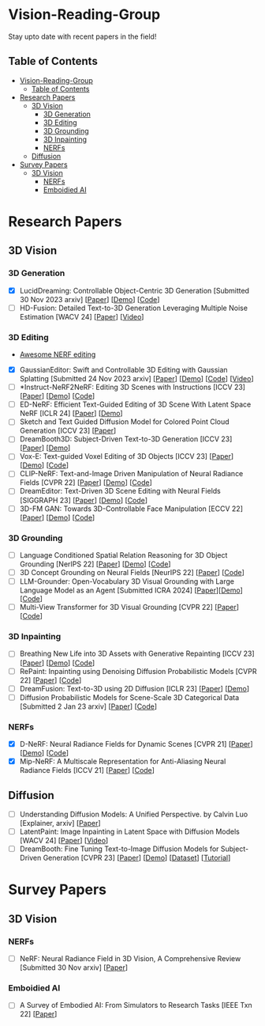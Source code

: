 
# Vision-Reading-Group
Stay upto date with recent papers in the field!

## Table of Contents
- [Vision-Reading-Group](#vision-reading-group)
  - [Table of Contents](#table-of-contents)
- [Research Papers](#research-papers)
  - [3D Vision](#3d-vision)
    - [3D Generation](#3d-generation)
    - [3D Editing](#3d-editing)
    - [3D Grounding](#3d-grounding)
    - [3D Inpainting](#3d-inpainting)
    - [NERFs](#nerfs)
  - [Diffusion](#diffusion)
- [Survey Papers](#survey-papers)
  - [3D Vision](#3d-vision-1)
    - [NERFs](#nerfs-1)
    - [Emboidied AI](#emboidied-ai)

# Research Papers
## 3D Vision
### 3D Generation
- [x] LucidDreaming: Controllable Object-Centric 3D Generation [Submitted 30 Nov 2023 arxiv] [[Paper](https://arxiv.org/abs/2312.00588)] [[Demo](https://www.zhaoningwang.com/LucidDreaming/)] [[Code](https://github.com/EricWang12/LucidDreaming/tree/main)]
- [ ] HD-Fusion: Detailed Text-to-3D Generation Leveraging Multiple Noise Estimation [WACV 24] [[Paper](https://arxiv.org/abs/2307.16183)] [[Video](https://www.youtube.com/watch?v=3uPFCCaTIcQ)]
### 3D Editing
- [Awesome NERF editing](https://github.com/EricLee0224/awesome-nerf-editing)
- [x] GaussianEditor: Swift and Controllable 3D Editing with Gaussian Splatting [Submitted 24 Nov 2023 arxiv] [[Paper](https://arxiv.org/abs/2311.14521)] [[Demo](https://buaacyw.github.io/gaussian-editor/)] [[Code](https://github.com/buaacyw/GaussianEditor)] [[Video](https://www.youtube.com/watch?v=TdZIICSFqsU)]
- [ ] *Instruct-NeRF2NeRF: Editing 3D Scenes with Instructions [ICCV 23] [[Paper](https://arxiv.org/abs/2303.12789)] [[Demo](https://instruct-nerf2nerf.github.io/)] [[Code](https://github.com/ayaanzhaque/instruct-nerf2nerf)]
- [ ] ED-NeRF: Efficient Text-Guided Editing of 3D Scene With Latent Space NeRF [ICLR 24] [[Paper](https://arxiv.org/abs/2310.02712)] [[Demo](https://ed-nerf.github.io/)] 
- [ ] Sketch and Text Guided Diffusion Model for Colored Point Cloud Generation [ICCV 23] [[Paper](https://arxiv.org/abs/2308.02874)]
- [ ] DreamBooth3D: Subject-Driven Text-to-3D Generation [ICCV 23] [[Paper](https://arxiv.org/abs/2303.13508)] [[Demo](https://dreambooth3d.github.io/)] 
- [ ] Vox-E: Text-guided Voxel Editing of 3D Objects [ICCV 23] [[Paper](https://arxiv.org/abs/2303.12048)] [[Demo](https://tau-vailab.github.io/Vox-E/)] [[Code](https://github.com/TAU-VAILab/Vox-E)]
- [ ] CLIP-NeRF: Text-and-Image Driven Manipulation of Neural Radiance Fields [CVPR 22] [[Paper](https://arxiv.org/abs/2112.05139)] [[Demo](https://cassiepython.github.io/clipnerf/)] [[Code](https://github.com/cassiePython/CLIPNeRF)]
- [ ] DreamEditor: Text-Driven 3D Scene Editing with Neural Fields [SIGGRAPH 23] [[Paper](https://arxiv.org/abs/2306.13455)] [[Demo](https://www.sysu-hcp.net/projects/cv/111.html)] [[Code](https://github.com/zjy526223908/DreamEditor)] 
- [ ] 3D-FM GAN: Towards 3D-Controllable Face Manipulation [ECCV 22] [[Paper](https://arxiv.org/abs/2208.11257)] [[Demo](https://lychenyoko.github.io/3D-FM-GAN-Webpage/)] [[Code](https://github.com/adobe/3D-FM-GAN)]
### 3D Grounding
- [ ] Language Conditioned Spatial Relation Reasoning for 3D Object Grounding [NerIPS 22] [[Paper](https://arxiv.org/abs/2211.09646)] [[Demo](https://cshizhe.github.io/projects/vil3dref.html)] [[Code](https://github.com/cshizhe/vil3dref)]
- [ ] 3D Concept Grounding on Neural Fields [NeurIPS 22] [[Paper](https://arxiv.org/abs/2207.06403)] [[Code](https://github.com/evelinehong/3D-Concept-Grounding)]
- [ ] LLM-Grounder: Open-Vocabulary 3D Visual Grounding with Large Language Model as an Agent [Submitted ICRA 2024] [[Paper](https://arxiv.org/abs/2309.12311)][[Demo](https://chat-with-nerf.github.io/)] [[Code](https://github.com/sled-group/chat-with-nerf)]
- [ ] Multi-View Transformer for 3D Visual Grounding [CVPR 22] [[Paper](https://arxiv.org/abs/2204.02174)] [[Code](https://github.com/sega-hsj/MVT-3DVG)]
### 3D Inpainting
- [ ] Breathing New Life into 3D Assets with Generative Repainting [ICCV 23] [[Paper](https://arxiv.org/abs/2309.08523)] [[Demo](https://www.obukhov.ai/repainting_3d_assets)] [[Code](https://github.com/kongdai123/repainting_3d_assets)]
- [ ] RePaint: Inpainting using Denoising Diffusion Probabilistic Models [CVPR 22] [[Paper](https://arxiv.org/abs/2201.09865)] [[Code](https://github.com/andreas128/RePaint)]
- [ ] DreamFusion: Text-to-3D using 2D Diffusion [ICLR 23] [[Paper](https://arxiv.org/abs/2209.14988)] [[Demo](https://dreamfusion3d.github.io/)]
- [ ] Diffusion Probabilistic Models for Scene-Scale 3D Categorical Data [Submitted 2 Jan 23 arxiv] [[Paper](https://arxiv.org/abs/2301.00527)] [[Code](https://github.com/zoomin-lee/scene-scale-diffusion)]
### NERFs
- [x] D-NeRF: Neural Radiance Fields for Dynamic Scenes [CVPR 21] [[Paper](https://arxiv.org/abs/2011.13961)] [[Demo](https://www.albertpumarola.com/research/D-NeRF/index.html)] [[Code](https://github.com/albertpumarola/D-NeRF)]
- [x] Mip-NeRF: A Multiscale Representation for Anti-Aliasing Neural Radiance Fields [ICCV 21] [[Paper](https://arxiv.org/abs/2103.13415)] [[Code](https://github.com/google/mipnerf)]

## Diffusion
- [ ] Understanding Diffusion Models: A Unified Perspective. by Calvin Luo [Explainer, arxiv] [[Paper](https://arxiv.org/abs/2208.11970)]
- [ ] LatentPaint: Image Inpainting in Latent Space with Diffusion Models [WACV 24] [[Paper](https://openaccess.thecvf.com/content/WACV2024/papers/Corneanu_LatentPaint_Image_Inpainting_in_Latent_Space_With_Diffusion_Models_WACV_2024_paper.pdf)] [[Video](https://www.youtube.com/watch?v=mhHc34O2H4o)]
- [ ] DreamBooth: Fine Tuning Text-to-Image Diffusion Models for Subject-Driven Generation [CVPR 23] [[Paper](https://arxiv.org/abs/2208.12242)] [[Demo](https://dreambooth.github.io/)] [[Dataset](https://github.com/google/dreambooth)] [[Tutorial](https://huggingface.co/docs/diffusers/en/training/dreambooth)]

# Survey Papers
## 3D Vision
### NERFs
- [ ] NeRF: Neural Radiance Field in 3D Vision, A Comprehensive Review [Submitted 30 Nov arxiv] [[Paper](https://arxiv.org/abs/2210.00379)]
### Emboidied AI
- [ ] A Survey of Embodied AI: From Simulators to Research Tasks [IEEE Txn 22] [[Paper](https://arxiv.org/abs/2103.04918)]
